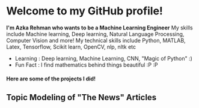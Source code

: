 # Welcome to my GitHub profile!
**I'm Azka Rehman who wants to be a Machine Learning Engineer**
My skills include Machine learning, Deep learning, Natural Language Processing, Computer Vision and more!
My technical skills include Python, MATLAB, Latex, Tensorflow, Scikit learn, OpenCV, nlp, nltk etc


- Learning : Deep learning, Machine Learning, CNN, "Magic of Python" :)
- Fun Fact : I find mathematics behind things beautiful :P :P


#### Here are some of the projects I did!

## Topic Modeling of "The News" Articles
